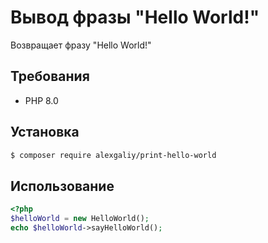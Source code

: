 # Вывод фразы "Hello World!"

Возвращает фразу "Hello World!"

## Требования

- PHP 8.0

## Установка

```bash
$ composer require alexgaliy/print-hello-world
```

## Использование

```php
<?php
$helloWorld = new HelloWorld();
echo $helloWorld->sayHelloWorld();
```

